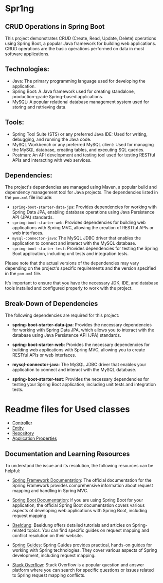 # Spr1ng

## CRUD Operations in Spring Boot

This project demonstrates CRUD (Create, Read, Update, Delete) operations using Spring Boot, a popular Java framework for building web applications. CRUD operations are the basic operations performed on data in most software applications.


## Technologies:
- Java: The primary programming language used for developing the application.
- Spring Boot: A Java framework used for creating standalone, production-grade Spring-based applications.
- MySQL: A popular relational database management system used for storing and retrieving data.

  
## Tools:
- Spring Tool Suite (STS) or any preferred Java IDE: Used for writing, debugging, and running the Java code.
- MySQL Workbench or any preferred MySQL client: Used for managing the MySQL database, creating tables, and executing SQL queries.
- Postman: An API development and testing tool used for testing RESTful APIs and interacting with web services.


## Dependencies:
The project's dependencies are managed using Maven, a popular build and dependency management tool for Java projects. The dependencies listed in the `pom.xml` file include:

- `spring-boot-starter-data-jpa`: Provides dependencies for working with Spring Data JPA, enabling database operations using Java Persistence API (JPA) standards.
- `spring-boot-starter-web`: Provides dependencies for building web applications with Spring MVC, allowing the creation of RESTful APIs or web interfaces.
- `mysql-connector-java`: The MySQL JDBC driver that enables the application to connect and interact with the MySQL database.
- `spring-boot-starter-test`: Provides dependencies for testing the Spring Boot application, including unit tests and integration tests.

Please note that the actual versions of the dependencies may vary depending on the project's specific requirements and the version specified in the `pom.xml` file.

It's important to ensure that you have the necessary JDK, IDE, and database tools installed and configured properly to work with the project.



## Break-Down of Dependencies

The following dependencies are required for this project:

- **spring-boot-starter-data-jpa**: Provides the necessary dependencies for working with Spring Data JPA, which allows you to interact with the database using Java Persistence API (JPA) standards.

- **spring-boot-starter-web**: Provides the necessary dependencies for building web applications with Spring MVC, allowing you to create RESTful APIs or web interfaces.

- **mysql-connector-java**: The MySQL JDBC driver that enables your application to connect and interact with the MySQL database.

- **spring-boot-starter-test**: Provides the necessary dependencies for testing your Spring Boot application, including unit tests and integration tests.


# Readme files for Used classes 
 
  - [Controller](https://github.com/Harshak-1744/Spr1ng/blob/main/CrudOperation/src/main/java/com/example/demo/controller/Controller.md)
  - [Entity](https://github.com/Harshak-1744/Spr1ng/blob/main/CrudOperation/src/main/java/com/example/demo/entity/Entity_Readme.md)
  - [Repository](https://github.com/Harshak-1744/Spr1ng/blob/main/CrudOperation/src/main/java/com/example/demo/repository/Repository.md)
  - [Application Properties](https://github.com/Harshak-1744/Spr1ng/blob/main/CrudOperation/src/main/resources/properties.md)

## Documentation and Learning Resources

To understand the issue and its resolution, the following resources can be helpful:

- [Spring Framework Documentation](https://spring.io/): The official documentation for the Spring Framework provides comprehensive information about request mapping and handling in Spring MVC.

- [Spring Boot Documentation](https://spring.io/projects/spring-boot): If you are using Spring Boot for your application, the official Spring Boot documentation covers various aspects of developing web applications with Spring Boot, including request mapping.

- [Baeldung](https://www.baeldung.com/): Baeldung offers detailed tutorials and articles on Spring-related topics. You can find specific guides on request mapping and conflict resolution on their website.

- [Spring Guides](https://spring.io/guides): Spring Guides provides practical, hands-on guides for working with Spring technologies. They cover various aspects of Spring development, including request mapping.

- [Stack Overflow](https://stackoverflow.com/): Stack Overflow is a popular question and answer platform where you can search for specific questions or issues related to Spring request mapping conflicts.

